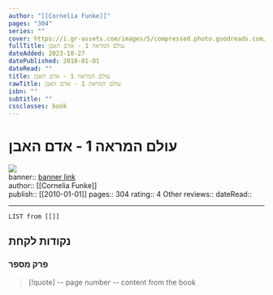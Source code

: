 ```yaml
---
author: "[[Cornelia Funke]]"
pages: "304"
series: ""
cover: https://i.gr-assets.com/images/S/compressed.photo.goodreads.com/books/1601657357l/55538440._SY475_.jpg
fullTitle: עולם המראה 1 - אדם האבן
dateAdded: 2023-10-27
datePublished: 2010-01-01
dateRead: ""
title: עולם המראה 1 - אדם האבן
rawTitle: עולם המראה 1 - אדם האבן
isbn: ""
subtitle: ""
cssclasses: book
---
```

# עולם המראה 1 - אדם האבן

![](https:&#x2F;&#x2F;i.gr-assets.com&#x2F;images&#x2F;S&#x2F;compressed.photo.goodreads.com&#x2F;books&#x2F;1601657357l&#x2F;55538440._SY475_.jpg)  
banner:: [banner link](https:&#x2F;&#x2F;i.gr-assets.com&#x2F;images&#x2F;S&#x2F;compressed.photo.goodreads.com&#x2F;books&#x2F;1601657357l&#x2F;55538440._SY475_.jpg)  
author:: [[Cornelia Funke]]  
publish:: [[2010-01-01]]
pages:: 304
rating:: 4 
Other reviews:: 
dateRead:: 

<hr  style="clear:both"/>



```dataview
LIST from [[]]
```

## נקודות לקחת 

### פרק מספר
> [!quote] -- page number -- 
>  content from the book




```